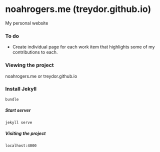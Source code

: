 # noahrogers.me (treydor.github.io)
My personal website

### To do
* Create individual page for each work item that highlights some of my contributions to each.

### Viewing the project

noahrogers.me or treydor.github.io

### Install Jekyll
```
bundle
```

##### Start server
```
jekyll serve
```

##### Visiting the project
```
localhost:4000
```
